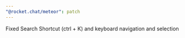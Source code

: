 ```yaml
---
"@rocket.chat/meteor": patch
---
```


Fixed Search Shortcut (ctrl + K) and keyboard navigation and selection
